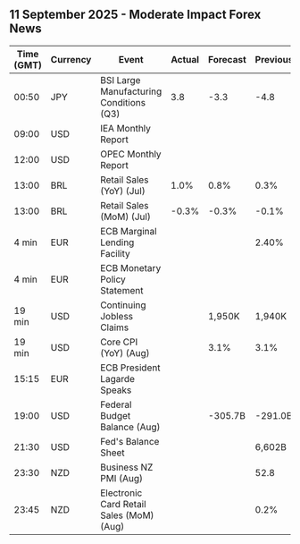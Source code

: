 ## 11 September 2025 - Moderate Impact Forex News

| Time (GMT) | Currency | Event | Actual | Forecast | Previous |
|------|----------|-------|--------|----------|----------|
| 00:50 | JPY | BSI Large Manufacturing Conditions (Q3) | 3.8 | -3.3 | -4.8 |
| 09:00 | USD | IEA Monthly Report |  |  |  |
| 12:00 | USD | OPEC Monthly Report |  |  |  |
| 13:00 | BRL | Retail Sales (YoY) (Jul) | 1.0% | 0.8% | 0.3% |
| 13:00 | BRL | Retail Sales (MoM) (Jul) | -0.3% | -0.3% | -0.1% |
| 4 min | EUR | ECB Marginal Lending Facility |  |  | 2.40% |
| 4 min | EUR | ECB Monetary Policy Statement |  |  |  |
| 19 min | USD | Continuing Jobless Claims |  | 1,950K | 1,940K |
| 19 min | USD | Core CPI (YoY) (Aug) |  | 3.1% | 3.1% |
| 15:15 | EUR | ECB President Lagarde Speaks |  |  |  |
| 19:00 | USD | Federal Budget Balance (Aug) |  | -305.7B | -291.0B |
| 21:30 | USD | Fed's Balance Sheet |  |  | 6,602B |
| 23:30 | NZD | Business NZ PMI (Aug) |  |  | 52.8 |
| 23:45 | NZD | Electronic Card Retail Sales (MoM) (Aug) |  |  | 0.2% |
